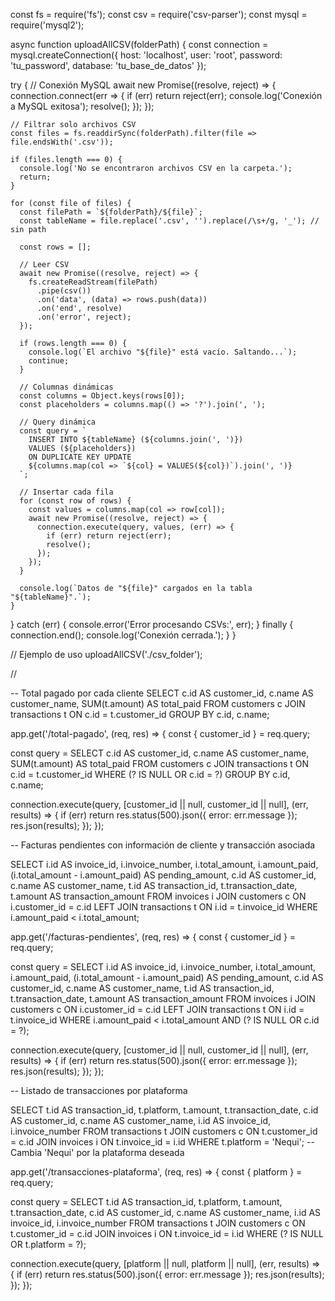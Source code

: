 const fs = require('fs');
const csv = require('csv-parser');
const mysql = require('mysql2');

async function uploadAllCSV(folderPath) {
  const connection = mysql.createConnection({
    host: 'localhost',
    user: 'root',
    password: 'tu_password',
    database: 'tu_base_de_datos'
  });

  try {
    // Conexión MySQL
    await new Promise((resolve, reject) => {
      connection.connect(err => {
        if (err) return reject(err);
        console.log('Conexión a MySQL exitosa');
        resolve();
      });
    });

    // Filtrar solo archivos CSV
    const files = fs.readdirSync(folderPath).filter(file => file.endsWith('.csv'));

    if (files.length === 0) {
      console.log('No se encontraron archivos CSV en la carpeta.');
      return;
    }

    for (const file of files) {
      const filePath = `${folderPath}/${file}`;
      const tableName = file.replace('.csv', '').replace(/\s+/g, '_'); // sin path

      const rows = [];

      // Leer CSV
      await new Promise((resolve, reject) => {
        fs.createReadStream(filePath)
          .pipe(csv())
          .on('data', (data) => rows.push(data))
          .on('end', resolve)
          .on('error', reject);
      });

      if (rows.length === 0) {
        console.log(`El archivo "${file}" está vacío. Saltando...`);
        continue;
      }

      // Columnas dinámicas
      const columns = Object.keys(rows[0]);
      const placeholders = columns.map(() => '?').join(', ');

      // Query dinámica
      const query = `
        INSERT INTO ${tableName} (${columns.join(', ')})
        VALUES (${placeholders})
        ON DUPLICATE KEY UPDATE
        ${columns.map(col => `${col} = VALUES(${col})`).join(', ')}
      `;

      // Insertar cada fila
      for (const row of rows) {
        const values = columns.map(col => row[col]);
        await new Promise((resolve, reject) => {
          connection.execute(query, values, (err) => {
            if (err) return reject(err);
            resolve();
          });
        });
      }

      console.log(`Datos de "${file}" cargados en la tabla "${tableName}".`);
    }

  } catch (err) {
    console.error('Error procesando CSVs:', err);
  } finally {
    connection.end();
    console.log('Conexión cerrada.');
  }
}

// Ejemplo de uso
uploadAllCSV('./csv_folder');





//


-- Total pagado por cada cliente SELECT c.id AS customer_id, c.name AS customer_name, SUM(t.amount) AS total_paid FROM customers c JOIN transactions t ON c.id = t.customer_id GROUP BY c.id, c.name;

app.get('/total-pagado', (req, res) => { const { customer_id } = req.query;

const query = SELECT  c.id AS customer_id, c.name AS customer_name, SUM(t.amount) AS total_paid FROM customers c JOIN transactions t ON c.id = t.customer_id WHERE (? IS NULL OR c.id = ?) GROUP BY c.id, c.name;

connection.execute(query, [customer_id || null, customer_id || null], (err, results) => { if (err) return res.status(500).json({ error: err.message }); res.json(results); }); });

-- Facturas pendientes con información de cliente y transacción asociada

SELECT i.id AS invoice_id, i.invoice_number, i.total_amount, i.amount_paid, (i.total_amount - i.amount_paid) AS pending_amount, c.id AS customer_id, c.name AS customer_name, t.id AS transaction_id, t.transaction_date, t.amount AS transaction_amount FROM invoices i JOIN customers c ON i.customer_id = c.id LEFT JOIN transactions t ON i.id = t.invoice_id WHERE i.amount_paid < i.total_amount;

app.get('/facturas-pendientes', (req, res) => { const { customer_id } = req.query;

const query = SELECT  i.id AS invoice_id, i.invoice_number, i.total_amount, i.amount_paid, (i.total_amount - i.amount_paid) AS pending_amount, c.id AS customer_id, c.name AS customer_name, t.id AS transaction_id, t.transaction_date, t.amount AS transaction_amount FROM invoices i JOIN customers c ON i.customer_id = c.id LEFT JOIN transactions t ON i.id = t.invoice_id WHERE i.amount_paid < i.total_amount AND (? IS NULL OR c.id = ?);

connection.execute(query, [customer_id || null, customer_id || null], (err, results) => { if (err) return res.status(500).json({ error: err.message }); res.json(results); }); });

-- Listado de transacciones por plataforma

SELECT t.id AS transaction_id, t.platform, t.amount, t.transaction_date, c.id AS customer_id, c.name AS customer_name, i.id AS invoice_id, i.invoice_number FROM transactions t JOIN customers c ON t.customer_id = c.id JOIN invoices i ON t.invoice_id = i.id WHERE t.platform = 'Nequi'; -- Cambia 'Nequi' por la plataforma deseada

app.get('/transacciones-plataforma', (req, res) => { const { platform } = req.query;

const query = SELECT  t.id AS transaction_id, t.platform, t.amount, t.transaction_date, c.id AS customer_id, c.name AS customer_name, i.id AS invoice_id, i.invoice_number FROM transactions t JOIN customers c ON t.customer_id = c.id JOIN invoices i ON t.invoice_id = i.id WHERE (? IS NULL OR t.platform = ?);

connection.execute(query, [platform || null, platform || null], (err, results) => { if (err) return res.status(500).json({ error: err.message }); res.json(results); }); });


